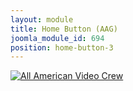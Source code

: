 ```yaml
---
layout: module
title: Home Button (AAG)
joomla_module_id: 694
position: home-button-3
---
```

<div><a target="_blank" href="http://newtek.com/aag"><img style="display: block; margin-left: auto; margin-right: auto;" alt="All American Video Crew" src="{{"images/aag/aag-2015/aag-2015-winners-button.jpg" | cdn }}" class="img-responsive" /></a></div>
